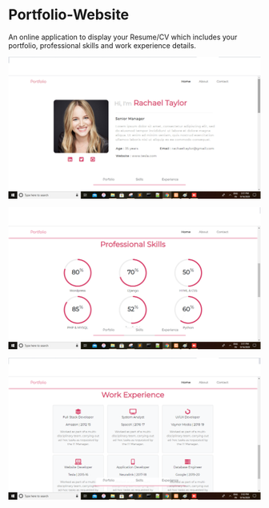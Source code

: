 # Portfolio-Website
An online application to display your Resume/CV which includes your portfolio, professional skills and work experience details.

![home1](1.png)

![home2](2.png)

![home3](3.png)
